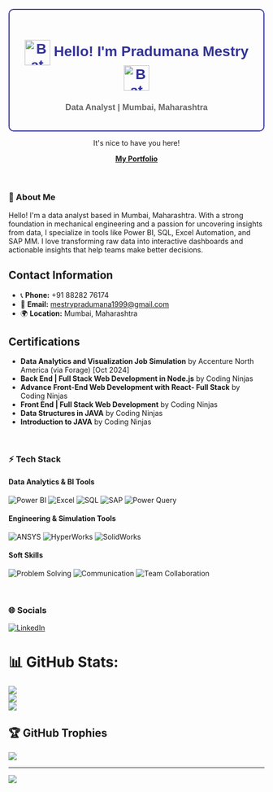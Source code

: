 <!-- About Me -->
<br />

<div align="center">
  <div style="border: 2px solid #333399; padding: 20px; border-radius: 10px;">
    <h1 align="center" style="color: #333399; font-family: Arial, sans-serif;"><img src="https://fabrikbrands.com/wp-content/uploads/Batman-Logo-Evolution-1-1155x770.png" style="vertical-align: middle; width: 50px; height: auto;" alt="Batman Logo"/> Hello! I'm Pradumana Mestry <img src="https://fabrikbrands.com/wp-content/uploads/Batman-Logo-Evolution-1-1155x770.png" style="vertical-align: middle; width: 50px; height: auto;" alt="Batman Logo"/></h1>
    <h3 align="center" style="color: #666666; font-family: Arial, sans-serif;">Data Analyst | Mumbai, Maharashtra</h3>
  </div>
</div>

<p align="center">It's nice to have you here!</p>

<!-- Portfolio Link -->
<div align="center">
  <a href="https://portfolio-nu-steel-18.vercel.app/"><strong>My Portfolio</strong></a>
</div>

<br />

<!-- About Me Content -->

<!-- Contact Information -->

<!-- Certifications -->

<!-- Tech Stack -->

<!-- Socials -->

<br />

### 💫 About Me

Hello! I'm a data analyst based in Mumbai, Maharashtra. With a strong foundation in mechanical engineering and a passion for uncovering insights from data, I specialize in tools like Power BI, SQL, Excel Automation, and SAP MM. I love transforming raw data into interactive dashboards and actionable insights that help teams make better decisions.

## Contact Information

- 📞 **Phone:** +91 88282 76174
- 📧 **Email:** mestrypradumana1999@gmail.com
- 🌍 **Location:** Mumbai, Maharashtra

## Certifications

- **Data Analytics and Visualization Job Simulation** by Accenture North America (via Forage) [Oct 2024]  
- **Back End | Full Stack Web Development in Node.js** by Coding Ninjas  
- **Advance Front-End Web Development with React- Full Stack** by Coding Ninjas  
- **Front End | Full Stack Web Development** by Coding Ninjas  
- **Data Structures in JAVA** by Coding Ninjas  
- **Introduction to JAVA** by Coding Ninjas  

<!-- Tech Stack -->
<br />

### ⚡ Tech Stack

#### Data Analytics & BI Tools
![Power BI](https://img.shields.io/badge/Power%20BI-F2C811?style=for-the-badge&logo=powerbi&logoColor=black)
![Excel](https://img.shields.io/badge/Excel-217346?style=for-the-badge&logo=microsoft-excel&logoColor=white)
![SQL](https://img.shields.io/badge/SQL-4479A1?style=for-the-badge&logo=postgresql&logoColor=white)
![SAP](https://img.shields.io/badge/SAP-0FAAFF?style=for-the-badge&logo=sap&logoColor=white)
![Power Query](https://img.shields.io/badge/Power%20Query-00BFFF?style=for-the-badge&logo=microsoftpowerpoint&logoColor=white)

#### Engineering & Simulation Tools
![ANSYS](https://img.shields.io/badge/ANSYS-FFD700?style=for-the-badge&logoColor=black)
![HyperWorks](https://img.shields.io/badge/HyperWorks-FE5000?style=for-the-badge)
![SolidWorks](https://img.shields.io/badge/SolidWorks-E60026?style=for-the-badge&logo=solidworks&logoColor=white)

#### Soft Skills
![Problem Solving](https://img.shields.io/badge/Problem%20Solving-0052CC?style=for-the-badge&logoColor=white)
![Communication](https://img.shields.io/badge/Communication-007ACC?style=for-the-badge)
![Team Collaboration](https://img.shields.io/badge/Collaboration-28a745?style=for-the-badge)

<!-- Social -->
<br />

### 🌐 Socials

[![LinkedIn](https://img.shields.io/badge/LinkedIn-%230077B5.svg?logo=linkedin&logoColor=white)](https://www.linkedin.com/in/7he9ight0wl)

# 📊 GitHub Stats:
![](https://github-readme-stats.vercel.app/api?username=7he9ight0wl&theme=dark&hide_border=false&include_all_commits=false&count_private=true)<br/>
![](https://github-readme-streak-stats.herokuapp.com/?user=7he9ight0wl&theme=dark&hide_border=false)<br/>
![](https://github-readme-stats.vercel.app/api/top-langs/?username=7he9ight0wl&theme=dark&hide_border=false&include_all_commits=false&count_private=true&layout=compact)

## 🏆 GitHub Trophies
![](https://github-profile-trophy.vercel.app/?username=7he9ight0wl&theme=radical&no-frame=false&no-bg=true&margin-w=4)

---
[![](https://visitcount.itsvg.in/api?id=7he9ight0wl&icon=0&color=0)](https://visitcount.itsvg.in)

<!-- Proudly created with GPRM ( https://gprm.itsvg.in ) 
